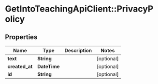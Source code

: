 # GetIntoTeachingApiClient::PrivacyPolicy

## Properties
Name | Type | Description | Notes
------------ | ------------- | ------------- | -------------
**text** | **String** |  | [optional] 
**created_at** | **DateTime** |  | [optional] 
**id** | **String** |  | [optional] 


